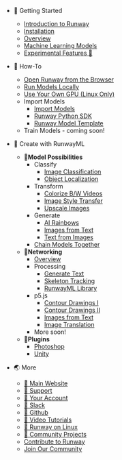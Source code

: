 * 🚀 Getting Started
    * [Introduction to Runway](/)
    * [Installation](getting-started/installation.md)
    * [Overview](getting-started/overview.md)
    * [Machine Learning Models](getting-started/models-101.md)
    * [Experimental Features 🧪](getting-started/experimental-features.md)

* 🤔 How-To
    * [Open Runway from the Browser](how-to/web-link.md)
    * [Run Models Locally](how-to/run-models-locally.md)
    * [Use Your Own GPU (Linux Only)](how-to/local-gpu.md)
    * Import Models
        * [Import Models](how-to/import-models.md)
        * [Runway Python SDK](https://sdk.runwayml.com/)
        * [Runway Model Template](https://github.com/runwayml/model-template)
    * Train Models - coming soon!

* 🎨 Create with RunwayML
    * 🌱**Model Possibilities**
        * Classify
            * [Image Classification](tutorials/tutorial_mobilenet.md)
            * [Object Localization](tutorials/tutorial_cocossd.md)
        * Transform
            * [Colorize B/W Videos](tutorials/tutorial_colorizing_video.md)
            * [Image Style Transfer](tutorials/tutorial_style_transfer.md)
            * [Upscale Images](tutorials/tutorial_esrgan.md)
        * Generate
            * [AI Rainbows](tutorials/tutorial_stylegan.md)
            * [Images from Text](tutorials/tutorial_t2i.md)
            * [Text from Images](tutorials/tutorial_im2txt.md)
        * [Chain Models Together](how-to/chain-models-together.md)
    * 🤝**Networking**
        * [Overview](how-to/network.md)
        * Processing
            * [Generate Text](tutorials/tutorial_processing_gpt2.md)
            * [Skeleton Tracking](tutorials/tutorial_posenet.md)
            * [RunwayML Library](https://github.com/runwayml/processing-library)
        * p5.js
            * [Contour Drawings I](tutorials/tutorial_photosketch.md)
            * [Contour Drawings II](tutorials/tutorial_p5_photosketch.md)
            * [Images from Text](tutorials/tutorial_p5_attngan.md)
            * [Image Translation](tutorials/tutorial_p5_cyclegan.md)
        * More soon!
    * 🔌**Plugins**
        * [Photoshop](https://github.com/runwayml/RunwayML-for-Photoshop)
        * [Unity](https://github.com/runwayml/RunwayML-for-Unity)

* 🌏 More
    * [🔗 Main Website](https://runwayml.com/)
    * [🔗 Support](https://support.runwayml.com/)
    * [🔗 Your Account](https://account.runwayml.com/)
    * [🔗 Slack](https://runwayml.com/joinslack)
    * [🔗 Github](https://github.com/runwayml)
    * [🔗 Video Tutorials](https://www.youtube.com/runwayml)
    * [🔗 Runway on Linux](https://support.runwayml.com/en/articles/3116268-runway-on-linux)
    * [🔗 Community Projects](https://runwayml.com/madewith)
    * [Contribute to Runway](/?id=contribute-to-runway)
    * [Join Our Community](/?id=join-our-community)
